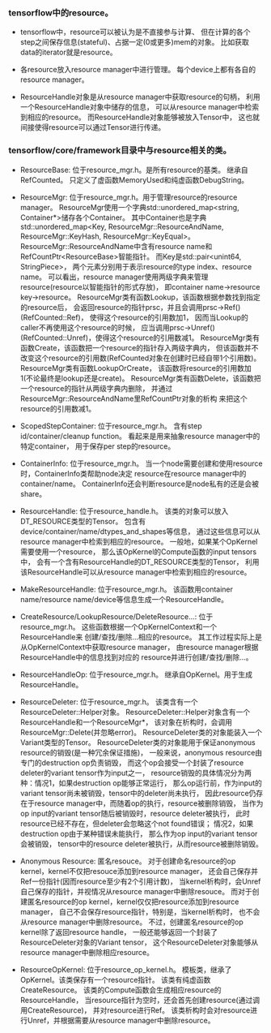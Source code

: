 ### tensorflow中的resource。

- tensorflow中，resource可以被认为是不直接参与计算、
但在计算的各个step之间保存信息(stateful)、占据一定(0或更多)mem的对象。
比如获取data的iterator就是resource。

- 各resource放入resource manager中进行管理。
每个device上都有各自的resource manager。

- ResourceHandle对象是从resource manager中获取resource的句柄，
利用一个ResourceHandle对象中储存的信息，
可以从resource manager中检索到相应的resource。
而ResourceHandle对象能够被放入Tensor中，
这也就间接使得resource可以通过Tensor进行传递。

### tensorflow/core/framework目录中与resource相关的类。

- ResourceBase: 位于resource\_mgr.h。是所有resource的基类。
继承自RefCounted。
只定义了虚函数MemoryUsed和纯虚函数DebugString。

- ResourceMgr: 位于resource\_mgr.h。用于管理resource的resource manager。
ResourceMgr使用一个字典std::unordered\_map\<string,
Container\*\>储存各个Container。
其中Container也是字典
std::unordered\_map\<Key, ResourceMgr::ResourceAndName,
ResourceMgr::KeyHash, ResourceMgr::KeyEqual\>。
ResourceMgr::ResourceAndName中含有resource name和RefCountPtr\<ResourceBase\>智能指针。
而Key是std::pair\<unint64, StringPiece\>，
两个元素分别用于表示resource的type index、resource name。
可以看出，resource manager使用两级字典来管理resource(resource以智能指针的形式存放)，
即container name-\>resource key-\>resource。
ResourceMgr类有函数Lookup，该函数根据参数找到指定的resource后，
会返回resource的指针prsc，并且会调用prsc-\>Ref() (RefCounted::Ref)，
使得这个resource的引用数加1，
因而当Lookup的caller不再使用这个resource的时候，
应当调用prsc-\>Unref() (RefCounted::Unref)，使得这个resource的引用数减1。
ResourceMgr类有函数Create，该函数把一个resource的指针存入两级字典内，
但该函数并不改变这个resource的引用数(RefCounted对象在创建时已经自带1个引用数)。
ResourceMgr类有函数LookupOrCreate，
该函数将resource的引用数加1(不论最终是lookup还是create)。
ResourceMgr类有函数Delete，该函数把一个resource的指针从两级字典内删除，
并通过ResourceMgr::ResourceAndName里RefCountPtr对象的析构
来把这个resource的引用数减1。

- ScopedStepContainer: 位于resource\_mgr.h。
含有step id/container/cleanup function。
看起来是用来抽象resource manager中的特定container，
用于保存per step的resource。

- ContainerInfo: 位于resource\_mgr.h。
当一个node需要创建和使用resource时，ContainerInfo类帮助node决定
resource在resource manager中的container/name。
ContainerInfo还会判断resource是node私有的还是会被share。

- ResourceHandle: 位于resource\_handle.h。
该类的对象可以放入DT\_RESOURCE类型的Tensor。
包含有device/container/name/dtypes\_and\_shapes等信息，
通过这些信息可以从resource manager中检索到相应的resource。
一般地，如果某个OpKernel需要使用一个resource，
那么该OpKernel的Compute函数的input tensors中，
会有一个含有ResourceHandle的DT\_RESOURCE类型的Tensor，
利用该ResourceHandle可以从resource manager中检索到相应的resource。

- MakeResourceHandle: 位于resource\_mgr.h。
该函数用container name/resource name/device等信息生成一个ResourceHandle。

- CreateResource/LookupResource/DeleteResource...:
位于resource\_mgr.h。
这些函数根据一个OpKernelContext和一个ResourceHandle来
创建/查找/删除...相应的resource。
其工作过程实际上是从OpKernelContext中获取resource manager，
由resource manager根据ResourceHandle中的信息找到对应的
resource并进行创建/查找/删除...。

- ResourceHandleOp: 位于resource\_mgr.h。
继承自OpKernel。用于生成ResourceHandle。

- ResourceDeleter: 位于resource\_mgr.h。
该类含有一个ResourceDeleter::Helper对象。
ResourceDeleter::Helper对象含有一个ResourceHandle和一个ResourceMgr\*，
该对象在析构时，会调用ResourceMgr::Delete(并忽略error)。
ResourceDeleter类的对象能装入一个Variant类型的Tensor。
ResourceDeleter类的对象能用于保证anonymous resource的销毁(是一种冗余保证措施)，
一般来说，anonymous resource由专门的destruction op负责销毁，
而这个op会接受一个封装了resource deleter的variant tensor作为input之一，
resource销毁的具体情况分为两种：情况1，如果destruction op能够正常运行，
那么op运行前，作为input的variant tensor尚未被销毁，tensor中的deleter尚未执行，
因此resource仍存在于resource manager中，而随着op的执行，resource被删除销毁，
当作为op input的variant tensor随后被销毁时，resource deleter被执行，
此时resource已经不存在，但deleter会忽略这个not found错误；
情况2，如果destruction op由于某种错误未能执行，
那么作为op input的variant tensor会被销毁，
tensor中的resource deleter被执行，从而resource被删除销毁。

- Anonymous Resource: 匿名resouce。
对于创建命名resource的op kernel，kernel不仅把resouce添加到resource manager，
还会自己保存并Ref一份指针(因而resource至少有2个引用计数)，
当kernel析构时，会Unref自己保存的指针，并视情况从resource manager中删除resouce。
而对于创建匿名resource的op kernel，kernel仅仅把resource添加到resource manager，
自己不会保存resource指针，特别是，当kernel析构时，
也不会从resource manager中删除resource。
不过，创建匿名resource的op kernel除了返回resource handle，
一般还能够返回一个封装了ResourceDeleter对象的Variant tensor，
这个ResourceDeleter对象能够从resource manager中删除相应resource。

- ResourceOpKernel: 位于resource\_op\_kernel.h。
模板类，继承了OpKernel。该类保存有一个resource指针。
该类有纯虚函数CreateResource。
该类的Compute函数会生成相应resource的ResourceHandle，
当resource指针为空时，还会首先创建resource(通过调用CreateResource)，
并对resource进行Ref。
该类析构时会对resource进行Unref，并根据需要从resource manager中删除resource。
